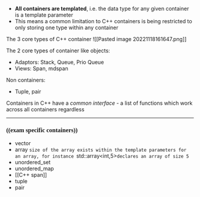 - **All containers are templated**, i.e. the data type for any given container is a template parameter
- This means a common limitation to C++ containers is being restricted to only storing one type within any container

The 3 core types of C++ container
![[Pasted image 20221118161647.png]]

The 2 core types of container like objects:
- Adaptors: Stack, Queue, Prio Queue
- Views: Span, mdspan

Non containers:
- Tuple, pair

Containers in C++ have a *common interface* - a list of functions which work across all containers regardless

***
### <span style="font-family:roman">((exam specific containers))</span>

- vector
- array
`size of the array exists within the template parameters for an array, for instance `std::array<int,5>` declares an array of size 5 `
- unordered_set
- unordered_map
- [[C++ span]]
- tuple
- pair